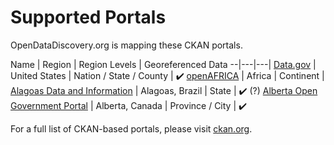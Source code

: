 # Supported Portals

OpenDataDiscovery.org is mapping these CKAN portals.

  Name |  Region | Region Levels | Georeferenced Data
--|---|---|
[Data.gov](https://www.data.gov/)  | United States  | Nation / State / County |    :heavy_check_mark:
[openAFRICA](https://africaopendata.org/)  | Africa  | Continent |
[Alagoas Data and Information](http://dados.al.gov.br/) | Alagoas, Brazil | State | :heavy_check_mark: (?)
[Alberta Open Government Portal](https://open.alberta.ca/) | Alberta, Canada | Province / City | :heavy_check_mark:

For a full list of CKAN-based portals, please visit [ckan.org](http://ckan.org/instances/#).
